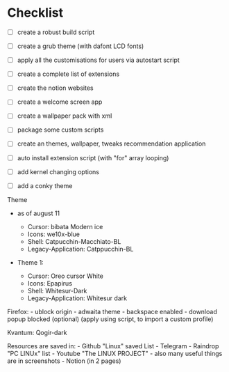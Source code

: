 # Checklist

 - [ ]  create a robust build script
 - [ ]  create a grub theme (with dafont LCD fonts)
 - [ ]  apply all the customisations for users via autostart script
 - [ ]  create a complete list of extensions
 - [ ]  create the notion websites
 - [ ]  create a welcome screen app
 - [ ]  create a wallpaper pack with xml
 - [ ]  package some custom scripts
 - [ ]  create an themes, wallpaper, tweaks recommendation application
 - [ ]  auto install extension script (with "for" array looping)
 - [ ]  add kernel changing options
 - [ ]  add a conky theme


Theme
- as of august 11
    - Cursor: bibata Modern ice
    - Icons:  we10x-blue
    - Shell: Catpucchin-Macchiato-BL
    - Legacy-Application: Catppucchin-BL

- Theme 1:
    - Cursor: Oreo cursor White
    - Icons: Epapirus
    - Shell: Whitesur-Dark
    - Legacy-Application: Whitesur dark

Firefox:
    - ublock origin
    - adwaita theme
    - backspace enabled
    - download popup blocked (optional)
    (apply using script, to import a custom profile)

Kvantum: Qogir-dark

Resources are saved in:
    - Github "Linux" saved List
    - Telegram
    - Raindrop "PC LINUx" list
    - Youtube "The LINUX PROJECT"
    - also many useful things are in screenshots
    - Notion (in 2 pages)